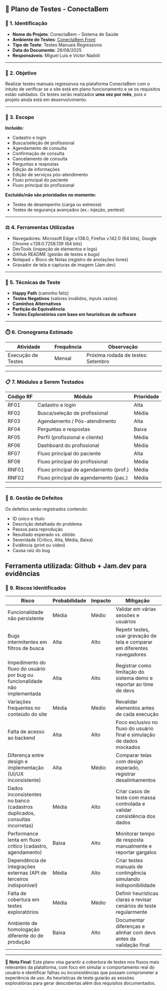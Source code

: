 ## 🧪 Plano de Testes - ConectaBem

### 📌 1. Identificação

* **Nome do Projeto**: ConectaBem – Sistema de Saúde
* **Ambiente de Testes**: [ConectaBem Front](https://conecta-bem-front.vercel.app/)
* **Tipo de Teste**: Testes Manuais Regressivos
* **Data do Documento**: 26/08/2025
* **Responsáveis**: Miguel Luis e Victor Nadoti

---

### 🎯 2. Objetivo

Realizar testes manuais regressivos na plataforma ConectaBem com o intuito de verificar se o site está em pleno funcionamento e se os requisitos estão validados.
Os testes serão realizados **uma vez por mês**, pois o projeto ainda está em desenvolvimento.

---

### 🧩 3. Escopo

**Incluído:**

* Cadastro e login
* Busca/seleção de profissional
* Agendamento de consulta
* Confirmação de consulta
* Cancelamento de consulta
* Perguntas e respostas
* Edição de informações
* Edição de serviços pós-atendimento
* Fluxo principal do paciente
* Fluxo principal do profissional

**Excluído/não são prioridades no momento:**

* Testes de desempenho (carga ou estresse)
* Testes de segurança avançados (ex.: injeção, pentest)

---

### ⚖️ 4. Ferramentas Utilizadas

* Navegadores: Microsoft Edge v.138.0, Firefox v.142.0 (64 bits), Google Chrome v.139.0.7258.139 (64 bits)
* DevTools (inspeção de elementos e logs)
* GitHub README (gestão de testes e bugs)
* Notepad + Bloco de Notas (registro de anotações livres)
* Gravador de tela e capturas de imagem (Jam.dev)

---

### 🧪 5. Técnicas de Teste

* **Happy Path** (caminho feliz)
* **Testes Negativos** (valores inválidos, inputs vazios)
* **Caminhos Alternativos**
* **Partição de Equivalência**
* **Testes Exploratórios com base em heurísticas de software**

---

### ⏱️ 6. Cronograma Estimado

| Atividade          | Frequência | Observação                         |
| ------------------ | ---------- | ---------------------------------- |
| Execução de Testes | Mensal     | Próxima rodada de testes: Setembro |

---

### 📋 7. Módulos a Serem Testados

| Código RF | Módulo                                 | Prioridade |
| --------- | -------------------------------------- | ---------- |
| RF01      | Cadastro e login                       | Alta       |
| RF02      | Busca/seleção de profissional          | Média      |
| RF03      | Agendamento / Pós-atendimento          | Alta       |
| RF04      | Perguntas e respostas                  | Baixa      |
| RF05      | Perfil (profissional e cliente)        | Média      |
| RF06      | Dashboard do profissional              | Média      |
| RF07      | Fluxo principal do paciente            | Alta       |
| RF08      | Fluxo principal do profissional        | Média      |
| RNF01     | Fluxo principal de agendamento (prof.) | Média      |
| RNF02     | Fluxo principal de agendamento (pac.)  | Média      |

---

### 🐞 8. Gestão de Defeitos

Os defeitos serão registrados contendo:

* ID único e título
* Descrição detalhada do problema
* Passos para reprodução
* Resultado esperado vs. obtido
* Severidade (Crítico, Alta, Média, Baixa)
* Evidência (print ou vídeo)
* Causa raiz do bug

**Ferramenta utilizada**: Github  + Jam.dev para evidências
---

### 📌 9. Riscos Identificados

| Risco                                                                      | Probabilidade | Impacto | Mitigação                                                                  |
| -------------------------------------------------------------------------- | ------------- | ------- | -------------------------------------------------------------------------- |
| Funcionalidade não persistente                                             | Média         | Médio   | Validar em várias sessões e usuários                                       |
| Bugs intermitentes em filtros de busca                                     | Alta          | Alto    | Repetir testes, usar gravação de tela e comparar em diferentes navegadores |
| Impedimento do fluxo do usuário por bug ou funcionalidade não implementada | Alta          | Alto    | Registrar como limitação do sistema demo e reportar ao time de devs        |
| Variações frequentes no conteúdo do site                                   | Média         | Médio   | Revalidar elementos antes de cada execução                                 |
| Falta de acesso ao backend                                                 | Alta          | Alto    | Foco exclusivo no fluxo do usuário final e simulação de dados mockados     |
| Diferença entre design e implementação (UI/UX inconsistente)               | Alta          | Médio   | Comparar telas com design esperado, registrar desalinhamentos              |
| Dados inconsistentes no banco (cadastros duplicados, consultas incorretas) | Média         | Alto    | Criar casos de teste com massa controlada e validar consistência dos dados |
| Performance lenta em fluxo crítico (cadastro, agendamento)                 | Baixa         | Alto    | Monitorar tempo de resposta manualmente e reportar gargalos                |
| Dependência de integrações externas (API de terceiros indisponível)        | Média         | Alto    | Criar testes manuais de contingência simulando indisponibilidade           |
| Falta de cobertura em testes exploratórios                                 | Média         | Médio   | Definir heurísticas claras e revisar cenários de teste regularmente        |
| Ambiente de homologação diferente do de produção                           | Baixa         | Alto    | Documentar diferenças e alinhar com devs antes da validação final          |
---

🎯 **Nota Final**:
Este plano visa garantir a cobertura de testes nos fluxos mais relevantes da plataforma, com foco em simular o comportamento real do usuário e identificar falhas ou inconsistências que possam comprometer a experiência de uso.
As heurísticas de teste guiarão as sessões exploratórias para gerar descobertas além dos requisitos documentados.
